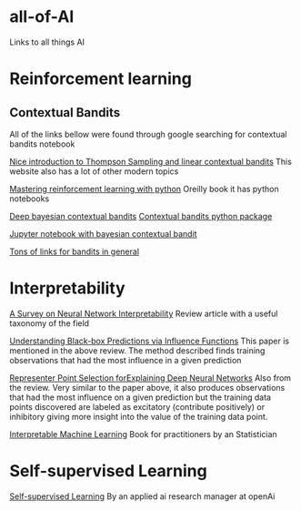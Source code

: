 # all-of-AI
Links to all things AI

# Reinforcement learning

## Contextual Bandits
All of the links bellow were found through google searching for contextual bandits notebook

[Nice introduction to Thompson Sampling and linear contextual bandits](https://gdmarmerola.github.io/ts-for-contextual-bandits/)
This website also has a lot of other modern topics

[Mastering reinforcement learning with python](https://learning.oreilly.com/library/view/mastering-reinforcement-learning/9781838644147/B14160_03_Final_SK_ePub.xhtml)
Oreilly book it has python notebooks 

[Deep bayesian contextual bandits](https://towardsdatascience.com/how-to-make-data-driven-decisions-with-contextual-bandits-the-case-for-bayesian-inference-cc2f2913ebec)
[Contextual bandits python package](https://github.com/david-cortes/contextualbandits)

[Jupyter notebook with bayesian contextual bandit](https://notebook.community/patrickmineault/xcorr-notebooks/Contextual%20bandits%20with%20Thompson%20sampling)

[Tons of links for bandits in general](https://www.kaggle.com/getting-started/131811)

# Interpretability

[A Survey on Neural Network Interpretability](https://arxiv.org/pdf/2012.14261.pdf)
Review article with a useful taxonomy of the field

[Understanding Black-box Predictions via Influence Functions](https://arxiv.org/pdf/1703.04730.pdf)
This paper is mentioned in the above review. The method described finds training observations that had the most influence in a given prediction

[Representer Point Selection forExplaining Deep Neural Networks](https://arxiv.org/pdf/1811.09720.pdf)
Also from the review. Very similar to the paper above, it also produces observations that had the most influence on a given prediction but the training data points discovered are labeled as excitatory (contribute positively) or inhibitory giving more insight into the value of the training data point. 

[Interpretable Machine Learning](https://christophm.github.io/interpretable-ml-book/influential.html#influential)
Book for practitioners by an Statistician

# Self-supervised Learning


[Self-supervised Learning](https://lilianweng.github.io/lil-log/2019/11/10/self-supervised-learning.html#contrastive-predictive-coding)
By an applied ai research manager at openAi



